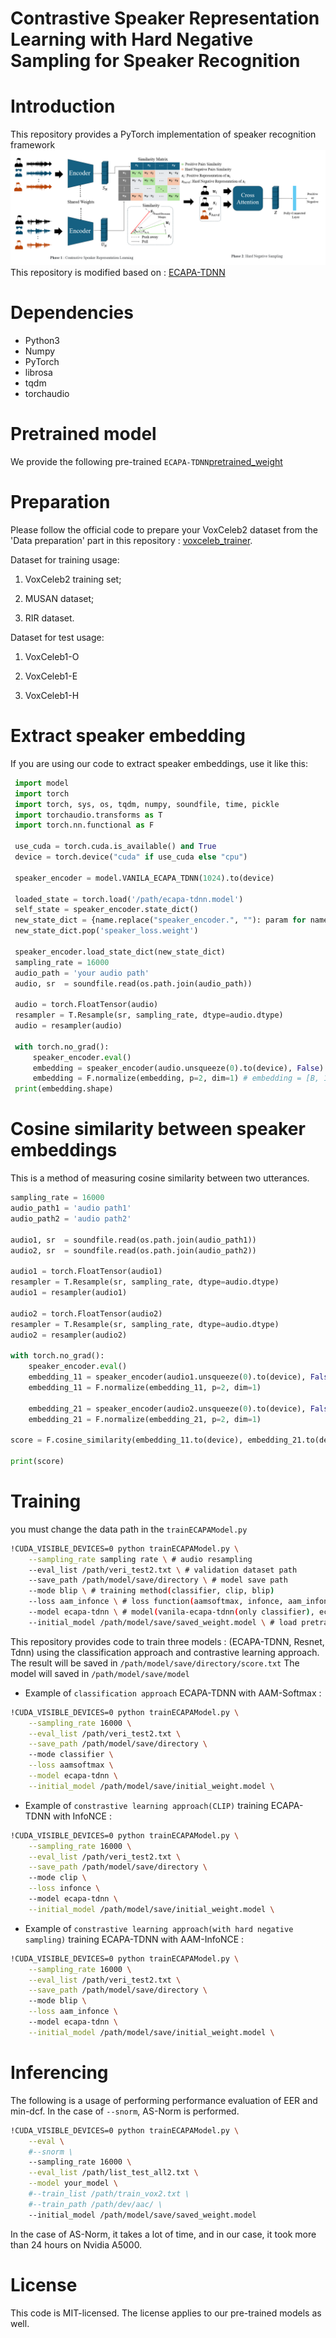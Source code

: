 # Contrastive Speaker Representation Learning with Hard Negative Sampling for Speaker Recognition

# Introduction

This repository provides a PyTorch implementation of speaker recognition framework
![cssl](cssl.png)
This repository is modified based on : [ECAPA-TDNN](https://github.com/taoruijie/ecapa-tdnn)
# Dependencies

- Python3
- Numpy
- PyTorch
- librosa
- tqdm
- torchaudio

# Pretrained model

We provide the following pre-trained `ECAPA-TDNN`[pretrained_weight](https://drive.google.com/drive/folders/1cszCCaU2NpIZtliy92VfD0I89Zxn6cNK?usp=drive_link)

# Preparation
Please follow the official code to prepare your VoxCeleb2 dataset from the 'Data preparation' part in this repository : [voxceleb_trainer](https://github.com/clovaai/voxceleb_trainer).

Dataset for training usage:

1. VoxCeleb2 training set;

2. MUSAN dataset;

3. RIR dataset.

Dataset for test usage:

1. VoxCeleb1-O

2. VoxCeleb1-E

3. VoxCeleb1-H


# Extract speaker embedding
If you are using our code to extract speaker embeddings, use it like this:

```python
 import model
 import torch
 import torch, sys, os, tqdm, numpy, soundfile, time, pickle
 import torchaudio.transforms as T
 import torch.nn.functional as F
 
 use_cuda = torch.cuda.is_available() and True
 device = torch.device("cuda" if use_cuda else "cpu")
 
 speaker_encoder = model.VANILA_ECAPA_TDNN(1024).to(device)
 
 loaded_state = torch.load('/path/ecapa-tdnn.model')
 self_state = speaker_encoder.state_dict()
 new_state_dict = {name.replace("speaker_encoder.", ""): param for name, param in loaded_state.items()}
 new_state_dict.pop('speaker_loss.weight')
 
 speaker_encoder.load_state_dict(new_state_dict)
 sampling_rate = 16000
 audio_path = 'your audio path'
 audio, sr  = soundfile.read(os.path.join(audio_path))
 
 audio = torch.FloatTensor(audio)
 resampler = T.Resample(sr, sampling_rate, dtype=audio.dtype)
 audio = resampler(audio)

 with torch.no_grad():
     speaker_encoder.eval()
     embedding = speaker_encoder(audio.unsqueeze(0).to(device), False) # audio = [B, sampling_rate * second]
     embedding = F.normalize(embedding, p=2, dim=1) # embedding = [B, 192]
 print(embedding.shape)
```

# Cosine similarity between speaker embeddings
This is a method of measuring cosine similarity between two utterances.

```python
sampling_rate = 16000
audio_path1 = 'audio path1'
audio_path2 = 'audio path2'

audio1, sr  = soundfile.read(os.path.join(audio_path1))
audio2, sr  = soundfile.read(os.path.join(audio_path2))

audio1 = torch.FloatTensor(audio1)
resampler = T.Resample(sr, sampling_rate, dtype=audio.dtype)
audio1 = resampler(audio1)

audio2 = torch.FloatTensor(audio2)
resampler = T.Resample(sr, sampling_rate, dtype=audio.dtype)
audio2 = resampler(audio2)

with torch.no_grad():
    speaker_encoder.eval()
    embedding_11 = speaker_encoder(audio1.unsqueeze(0).to(device), False)
    embedding_11 = F.normalize(embedding_11, p=2, dim=1)
    
    embedding_21 = speaker_encoder(audio2.unsqueeze(0).to(device), False)
    embedding_21 = F.normalize(embedding_21, p=2, dim=1)

score = F.cosine_similarity(embedding_11.to(device), embedding_21.to(device))

print(score)
```

# Training 

you must change the data path in the `trainECAPAModel.py`

```sh
!CUDA_VISIBLE_DEVICES=0 python trainECAPAModel.py \
    --sampling_rate sampling rate \ # audio resampling
    --eval_list /path/veri_test2.txt \ # validation dataset path
    --save_path /path/model/save/directory \ # model save path
    --mode blip \ # training method(classifier, clip, blip)
    --loss aam_infonce \ # loss function(aamsoftmax, infonce, aam_infonce)
    --model ecapa-tdnn \ # model(vanila-ecapa-tdnn(only classifier), ecapa-tdnn, resnet18, resnet34, resnet50, resnet101, resnet152, resnet221, resnet293, tdnn)
    --initial_model /path/model/save/saved_weight.model \ # load pretrained weight
```
    
This repository provides code to train three models : (ECAPA-TDNN, Resnet, Tdnn) using the classification approach and contrastive learning approach.        
The result will be saved in `/path/model/save/directory/score.txt` The model will saved in `/path/model/save/model`

- Example of `classification approach` ECAPA-TDNN with AAM-Softmax :

```bash
!CUDA_VISIBLE_DEVICES=0 python trainECAPAModel.py \
    --sampling_rate 16000 \
    --eval_list /path/veri_test2.txt \
    --save_path /path/model/save/directory \ 
    --mode classifier \
    --loss aamsoftmax \
    --model ecapa-tdnn \
    --initial_model /path/model/save/initial_weight.model \
```

- Example of `constrastive learning approach(CLIP)` training ECAPA-TDNN with InfoNCE  :

```bash
!CUDA_VISIBLE_DEVICES=0 python trainECAPAModel.py \
    --sampling_rate 16000 \
    --eval_list /path/veri_test2.txt \
    --save_path /path/model/save/directory \ 
    --mode clip \
    --loss infonce \ 
    --model ecapa-tdnn \
    --initial_model /path/model/save/initial_weight.model \
```

- Example of `constrastive learning approach(with hard negative sampling)` training ECAPA-TDNN with AAM-InfoNCE  :

```bash
!CUDA_VISIBLE_DEVICES=0 python trainECAPAModel.py \
    --sampling_rate 16000 \
    --eval_list /path/veri_test2.txt \
    --save_path /path/model/save/directory \ 
    --mode blip \
    --loss aam_infonce \ 
    --model ecapa-tdnn \
    --initial_model /path/model/save/initial_weight.model \
```
         
# Inferencing

The following is a usage of performing performance evaluation of EER and min-dcf. In the case of `--snorm`, AS-Norm is performed.

```bash
!CUDA_VISIBLE_DEVICES=0 python trainECAPAModel.py \
    --eval \
    #--snorm \ 
    --sampling_rate 16000 \
    --eval_list /path/list_test_all2.txt \
    --model your_model \
    #--train_list /path/train_vox2.txt \
    #--train_path /path/dev/aac/ \
    --initial_model /path/model/save/saved_weight.model
```
In the case of AS-Norm, it takes a lot of time, and in our case, it took more than 24 hours on Nvidia A5000.

# License
This code is MIT-licensed. The license applies to our pre-trained models as well.
